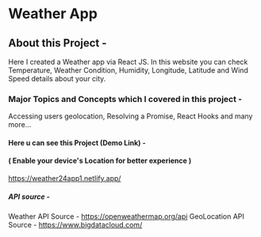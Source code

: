 # Weather App

## About this Project -
Here I created a Weather app via React JS. In this website you can check Temperature, Weather Condition, Humidity, Longitude, Latitude and Wind Speed details about your city.

### Major Topics and Concepts which I covered in this project -
Accessing users geolocation, Resolving a Promise, React Hooks and many more...

#### Here u can see this Project (Demo Link) -
#### ( Enable your device's Location for better experience )
https://weather24app1.netlify.app/

##### API source -
Weather API Source - https://openweathermap.org/api
GeoLocation API Source - https://www.bigdatacloud.com/